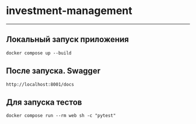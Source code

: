 # investment-management

***

## Локальный запуск приложения

```shell
docker compose up --build
```

## После запуска. Swagger

```shell
http://localhost:8001/docs
```
## Для запуска тестов

```shell
docker compose run --rm web sh -c "pytest"
```
